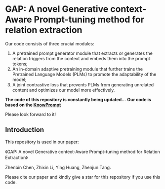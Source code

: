 # GAP: A novel Generative context-Aware Prompt-tuning method for relation extraction

Our code consists of three crucial modules: 
  1. A pretrained prompt generator module that extracts or generates the relation triggers from the context and embeds them into the prompt tokens;
  2. An in-domain adaptive pretraining module that further trains the Pretrained Language Models (PLMs) to promote the adaptability of the model;
  3. A joint contrastive loss that prevents PLMs from generating unrelated content and optimizes our model more effectively.

**The code of this repository is constantly being updated...**
**Our code is based on the [KnowPrompt](https://github.com/zjunlp/KnowPrompt)**

Please look forward to it!

## Introduction

This repository is used in our paper:

《GAP: A novel Generative context-Aware Prompt-tuning method for Relation Extraction》

Zhenbin Chen, Zhixin Li, Ying Huang, Zhenjun Tang. 


Please cite our paper and kindly give a star for this repository if you use this code.
